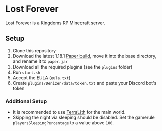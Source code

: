# Lost Forever

Lost Forever is a Kingdoms RP Minecraft server.

## Setup

1. Clone this repository
2. Download the latest 1.18.1 [Paper build](https://papermc.io/downloads), move it into the base directory, and rename it to `paper.jar`
3. Download all the required plugins (see the `plugins` folder)
4. Run `start.sh`
  1. Accept the EULA (`eula.txt`)
  2. Create `plugins/Denizen/data/token.txt` and paste your Discord bot's token

### Additional Setup

- It is recommended to use [TerraLith](https://www.planetminecraft.com/data-pack/terralith-overworld-evolved-100-biomes-caves-and-more/) for the main world.
- Skipping the night via sleeping should be disabled. Set the gamerule `playersSleepingPercentage` to a value above `100`.